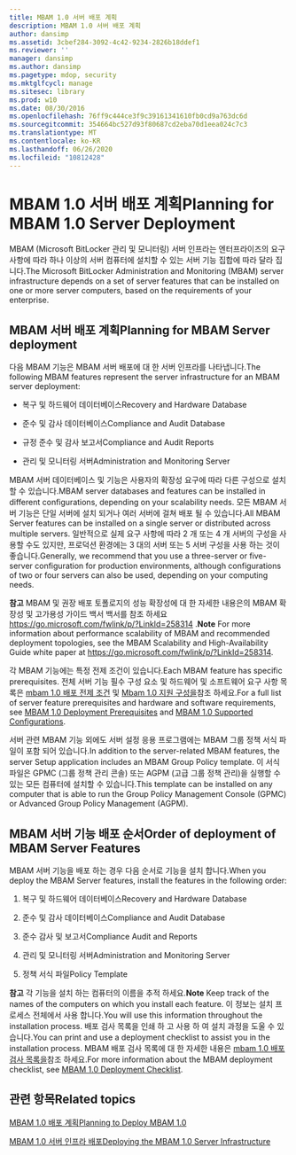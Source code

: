 ```yaml
---
title: MBAM 1.0 서버 배포 계획
description: MBAM 1.0 서버 배포 계획
author: dansimp
ms.assetid: 3cbef284-3092-4c42-9234-2826b18ddef1
ms.reviewer: ''
manager: dansimp
ms.author: dansimp
ms.pagetype: mdop, security
ms.mktglfcycl: manage
ms.sitesec: library
ms.prod: w10
ms.date: 08/30/2016
ms.openlocfilehash: 76ff9c444ce3f9c39161341610fb0cd9a763dc6d
ms.sourcegitcommit: 354664bc527d93f80687cd2eba70d1eea024c7c3
ms.translationtype: MT
ms.contentlocale: ko-KR
ms.lasthandoff: 06/26/2020
ms.locfileid: "10812428"
---
```

# <span data-ttu-id="7ed64-103">MBAM 1.0 서버 배포 계획</span><span class="sxs-lookup"><span data-stu-id="7ed64-103">Planning for MBAM 1.0 Server Deployment</span></span>


<span data-ttu-id="7ed64-104">MBAM (Microsoft BitLocker 관리 및 모니터링) 서버 인프라는 엔터프라이즈의 요구 사항에 따라 하나 이상의 서버 컴퓨터에 설치할 수 있는 서버 기능 집합에 따라 달라 집니다.</span><span class="sxs-lookup"><span data-stu-id="7ed64-104">The Microsoft BitLocker Administration and Monitoring (MBAM) server infrastructure depends on a set of server features that can be installed on one or more server computers, based on the requirements of your enterprise.</span></span>

## <span data-ttu-id="7ed64-105">MBAM 서버 배포 계획</span><span class="sxs-lookup"><span data-stu-id="7ed64-105">Planning for MBAM Server deployment</span></span>


<span data-ttu-id="7ed64-106">다음 MBAM 기능은 MBAM 서버 배포에 대 한 서버 인프라를 나타냅니다.</span><span class="sxs-lookup"><span data-stu-id="7ed64-106">The following MBAM features represent the server infrastructure for an MBAM server deployment:</span></span>

-   <span data-ttu-id="7ed64-107">복구 및 하드웨어 데이터베이스</span><span class="sxs-lookup"><span data-stu-id="7ed64-107">Recovery and Hardware Database</span></span>

-   <span data-ttu-id="7ed64-108">준수 및 감사 데이터베이스</span><span class="sxs-lookup"><span data-stu-id="7ed64-108">Compliance and Audit Database</span></span>

-   <span data-ttu-id="7ed64-109">규정 준수 및 감사 보고서</span><span class="sxs-lookup"><span data-stu-id="7ed64-109">Compliance and Audit Reports</span></span>

-   <span data-ttu-id="7ed64-110">관리 및 모니터링 서버</span><span class="sxs-lookup"><span data-stu-id="7ed64-110">Administration and Monitoring Server</span></span>

<span data-ttu-id="7ed64-111">MBAM 서버 데이터베이스 및 기능은 사용자의 확장성 요구에 따라 다른 구성으로 설치할 수 있습니다.</span><span class="sxs-lookup"><span data-stu-id="7ed64-111">MBAM server databases and features can be installed in different configurations, depending on your scalability needs.</span></span> <span data-ttu-id="7ed64-112">모든 MBAM 서버 기능은 단일 서버에 설치 되거나 여러 서버에 걸쳐 배포 될 수 있습니다.</span><span class="sxs-lookup"><span data-stu-id="7ed64-112">All MBAM Server features can be installed on a single server or distributed across multiple servers.</span></span> <span data-ttu-id="7ed64-113">일반적으로 실제 요구 사항에 따라 2 개 또는 4 개 서버의 구성을 사용할 수도 있지만, 프로덕션 환경에는 3 대의 서버 또는 5 서버 구성을 사용 하는 것이 좋습니다.</span><span class="sxs-lookup"><span data-stu-id="7ed64-113">Generally, we recommend that you use a three-server or five-server configuration for production environments, although configurations of two or four servers can also be used, depending on your computing needs.</span></span>

<span data-ttu-id="7ed64-114">**참고**  MBAM 및 권장 배포 토폴로지의 성능 확장성에 대 한 자세한 내용은의 MBAM 확장성 및 고가용성 가이드 백서 백서를 참조 하세요 <https://go.microsoft.com/fwlink/p/?LinkId=258314> .</span><span class="sxs-lookup"><span data-stu-id="7ed64-114">**Note** For more information about performance scalability of MBAM and recommended deployment topologies, see the MBAM Scalability and High-Availability Guide white paper at <https://go.microsoft.com/fwlink/p/?LinkId=258314>.</span></span>

 

<span data-ttu-id="7ed64-115">각 MBAM 기능에는 특정 전제 조건이 있습니다.</span><span class="sxs-lookup"><span data-stu-id="7ed64-115">Each MBAM feature has specific prerequisites.</span></span> <span data-ttu-id="7ed64-116">전체 서버 기능 필수 구성 요소 및 하드웨어 및 소프트웨어 요구 사항 목록은 [mbam 1.0 배포 전제 조건](mbam-10-deployment-prerequisites.md) 및 [Mbam 1.0 지원 구성을](mbam-10-supported-configurations.md)참조 하세요.</span><span class="sxs-lookup"><span data-stu-id="7ed64-116">For a full list of server feature prerequisites and hardware and software requirements, see [MBAM 1.0 Deployment Prerequisites](mbam-10-deployment-prerequisites.md) and [MBAM 1.0 Supported Configurations](mbam-10-supported-configurations.md).</span></span>

<span data-ttu-id="7ed64-117">서버 관련 MBAM 기능 외에도 서버 설정 응용 프로그램에는 MBAM 그룹 정책 서식 파일이 포함 되어 있습니다.</span><span class="sxs-lookup"><span data-stu-id="7ed64-117">In addition to the server-related MBAM features, the server Setup application includes an MBAM Group Policy template.</span></span> <span data-ttu-id="7ed64-118">이 서식 파일은 GPMC (그룹 정책 관리 콘솔) 또는 AGPM (고급 그룹 정책 관리)을 실행할 수 있는 모든 컴퓨터에 설치할 수 있습니다.</span><span class="sxs-lookup"><span data-stu-id="7ed64-118">This template can be installed on any computer that is able to run the Group Policy Management Console (GPMC) or Advanced Group Policy Management (AGPM).</span></span>

## <span data-ttu-id="7ed64-119">MBAM 서버 기능 배포 순서</span><span class="sxs-lookup"><span data-stu-id="7ed64-119">Order of deployment of MBAM Server Features</span></span>


<span data-ttu-id="7ed64-120">MBAM 서버 기능을 배포 하는 경우 다음 순서로 기능을 설치 합니다.</span><span class="sxs-lookup"><span data-stu-id="7ed64-120">When you deploy the MBAM Server features, install the features in the following order:</span></span>

1.  <span data-ttu-id="7ed64-121">복구 및 하드웨어 데이터베이스</span><span class="sxs-lookup"><span data-stu-id="7ed64-121">Recovery and Hardware Database</span></span>

2.  <span data-ttu-id="7ed64-122">준수 및 감사 데이터베이스</span><span class="sxs-lookup"><span data-stu-id="7ed64-122">Compliance and Audit Database</span></span>

3.  <span data-ttu-id="7ed64-123">준수 감사 및 보고서</span><span class="sxs-lookup"><span data-stu-id="7ed64-123">Compliance Audit and Reports</span></span>

4.  <span data-ttu-id="7ed64-124">관리 및 모니터링 서버</span><span class="sxs-lookup"><span data-stu-id="7ed64-124">Administration and Monitoring Server</span></span>

5.  <span data-ttu-id="7ed64-125">정책 서식 파일</span><span class="sxs-lookup"><span data-stu-id="7ed64-125">Policy Template</span></span>

<span data-ttu-id="7ed64-126">**참고**  각 기능을 설치 하는 컴퓨터의 이름을 추적 하세요.</span><span class="sxs-lookup"><span data-stu-id="7ed64-126">**Note** Keep track of the names of the computers on which you install each feature.</span></span> <span data-ttu-id="7ed64-127">이 정보는 설치 프로세스 전체에서 사용 합니다.</span><span class="sxs-lookup"><span data-stu-id="7ed64-127">You will use this information throughout the installation process.</span></span> <span data-ttu-id="7ed64-128">배포 검사 목록을 인쇄 하 고 사용 하 여 설치 과정을 도울 수 있습니다.</span><span class="sxs-lookup"><span data-stu-id="7ed64-128">You can print and use a deployment checklist to assist you in the installation process.</span></span> <span data-ttu-id="7ed64-129">MBAM 배포 검사 목록에 대 한 자세한 내용은 [mbam 1.0 배포 검사 목록을](mbam-10-deployment-checklist.md)참조 하세요.</span><span class="sxs-lookup"><span data-stu-id="7ed64-129">For more information about the MBAM deployment checklist, see [MBAM 1.0 Deployment Checklist](mbam-10-deployment-checklist.md).</span></span>

 

## <span data-ttu-id="7ed64-130">관련 항목</span><span class="sxs-lookup"><span data-stu-id="7ed64-130">Related topics</span></span>


[<span data-ttu-id="7ed64-131">MBAM 1.0 배포 계획</span><span class="sxs-lookup"><span data-stu-id="7ed64-131">Planning to Deploy MBAM 1.0</span></span>](planning-to-deploy-mbam-10.md)

[<span data-ttu-id="7ed64-132">MBAM 1.0 서버 인프라 배포</span><span class="sxs-lookup"><span data-stu-id="7ed64-132">Deploying the MBAM 1.0 Server Infrastructure</span></span>](deploying-the-mbam-10-server-infrastructure.md)

 

 





